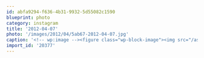 ```yaml
---
id: abfa9294-f636-4b31-9932-5d55082c1590
blueprint: photo
category: instagram
title: '2012-04-07'
photo: '/images/2012/04/5ab67-2012-04-07.jpg'
caption: '<!-- wp:image --><figure class="wp-block-image"><img src="/assets/images/2012/04/5ab67-2012-04-07.jpg" /></figure><!-- /wp:image --><!-- wp:paragraph --><p>Spring cleaning</p><!-- /wp:paragraph -->'
import_id: '20377'
---
```


